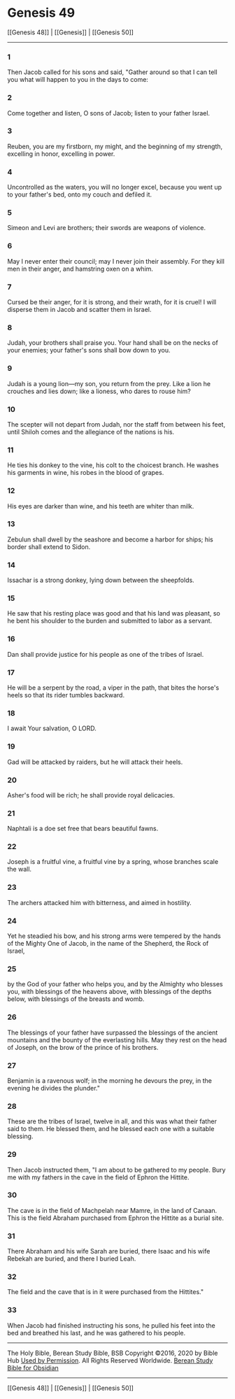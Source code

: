 # Genesis 49

[[Genesis 48]] | [[Genesis]] | [[Genesis 50]]

---

### 1
Then Jacob called for his sons and said, "Gather around so that I can tell you what will happen to you in the days to come:

### 2
Come together and listen, O sons of Jacob; listen to your father Israel.

### 3
Reuben, you are my firstborn, my might, and the beginning of my strength, excelling in honor, excelling in power.

### 4
Uncontrolled as the waters, you will no longer excel, because you went up to your father's bed, onto my couch and defiled it.

### 5
Simeon and Levi are brothers; their swords are weapons of violence.

### 6
May I never enter their council; may I never join their assembly. For they kill men in their anger, and hamstring oxen on a whim.

### 7
Cursed be their anger, for it is strong, and their wrath, for it is cruel! I will disperse them in Jacob and scatter them in Israel.

### 8
Judah, your brothers shall praise you. Your hand shall be on the necks of your enemies; your father's sons shall bow down to you.

### 9
Judah is a young lion—my son, you return from the prey. Like a lion he crouches and lies down; like a lioness, who dares to rouse him?

### 10
The scepter will not depart from Judah, nor the staff from between his feet, until Shiloh comes and the allegiance of the nations is his.

### 11
He ties his donkey to the vine, his colt to the choicest branch. He washes his garments in wine, his robes in the blood of grapes.

### 12
His eyes are darker than wine, and his teeth are whiter than milk.

### 13
Zebulun shall dwell by the seashore and become a harbor for ships; his border shall extend to Sidon.

### 14
Issachar is a strong donkey, lying down between the sheepfolds.

### 15
He saw that his resting place was good and that his land was pleasant, so he bent his shoulder to the burden and submitted to labor as a servant.

### 16
Dan shall provide justice for his people as one of the tribes of Israel.

### 17
He will be a serpent by the road, a viper in the path, that bites the horse's heels so that its rider tumbles backward.

### 18
I await Your salvation, O LORD.

### 19
Gad will be attacked by raiders, but he will attack their heels.

### 20
Asher's food will be rich; he shall provide royal delicacies.

### 21
Naphtali is a doe set free that bears beautiful fawns.

### 22
Joseph is a fruitful vine, a fruitful vine by a spring, whose branches scale the wall.

### 23
The archers attacked him with bitterness, and aimed in hostility.

### 24
Yet he steadied his bow, and his strong arms were tempered by the hands of the Mighty One of Jacob, in the name of the Shepherd, the Rock of Israel,

### 25
by the God of your father who helps you, and by the Almighty who blesses you, with blessings of the heavens above, with blessings of the depths below, with blessings of the breasts and womb.

### 26
The blessings of your father have surpassed the blessings of the ancient mountains and the bounty of the everlasting hills. May they rest on the head of Joseph, on the brow of the prince of his brothers.

### 27
Benjamin is a ravenous wolf; in the morning he devours the prey, in the evening he divides the plunder."

### 28
These are the tribes of Israel, twelve in all, and this was what their father said to them. He blessed them, and he blessed each one with a suitable blessing.

### 29
Then Jacob instructed them, "I am about to be gathered to my people. Bury me with my fathers in the cave in the field of Ephron the Hittite.

### 30
The cave is in the field of Machpelah near Mamre, in the land of Canaan. This is the field Abraham purchased from Ephron the Hittite as a burial site.

### 31
There Abraham and his wife Sarah are buried, there Isaac and his wife Rebekah are buried, and there I buried Leah.

### 32
The field and the cave that is in it were purchased from the Hittites."

### 33
When Jacob had finished instructing his sons, he pulled his feet into the bed and breathed his last, and he was gathered to his people.

---

The Holy Bible, Berean Study Bible, BSB
Copyright ©2016, 2020 by Bible Hub
[Used by Permission](https://berean.bible/terms.htm). All Rights Reserved Worldwide.
[Berean Study Bible for Obsidian](https://github.com/gapmiss/berean-study-bible-for-obsidian)

---

[[Genesis 48]] | [[Genesis]] | [[Genesis 50]]

